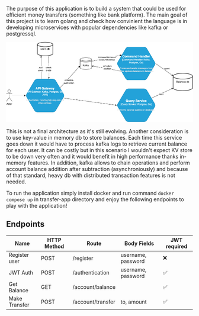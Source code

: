 The purpose of this application is to build a system that could be used for efficient money transfers (something like bank platform). The main goal of this project is to learn golang and check how convinient the language is in developing microservices with popular dependencies like kafka or postgressql.


![System architecture](https://github.com/JakubDaleki/transfer-app/blob/main/arch-diagram.png?raw=true)

This is not a final architecture as it's still evolving. Another consideration is to use key-value in memory db to store balances. Each time this service goes down it would have to process kafka logs to retrieve current balance for each user. It can be costly but in this scenario I wouldn't expect KV store to be down very often and it would benefit in high performance thanks in-memory features. In addition, kafka allows to chain operations and perform account balance addition after subtraction (asynchroniously) and because of that standard, heavy db with distributed transaction features is not needed.

To run the application simply install docker and run command `docker compose up` in transfer-app directory and enjoy the following endpoints to play with the application!

## Endpoints

| Name          | HTTP Method  | Route            | Body Fields        | JWT required |
|---------------|--------------|------------------|--------------------|--------------|
| Register user | POST         | /register        | username, password |      ❌      |
| JWT Auth      | POST         | /authentication  | username, password |      ✅      |
| Get Balance   | GET          | /account/balance |                    |      ✅      |
| Make Transfer | POST         | /account/transfer| to, amount         |      ✅      |
